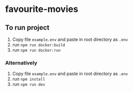 # favourite-movies


## To run project
1. Copy file `example.env` and paste in root directory as `.env`
2. run `npm run docker:build`
3. run `npm run docker:run`

### Alternatively

1. Copy file `example.env` and paste in root directory as `.env`
2. run `npm install`
3. run `npm run dev`